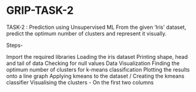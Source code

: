 # GRIP-TASK-2
TASK-2 : Prediction using Unsupervised ML From the given ‘Iris’ dataset, predict the optimum number of clusters and represent it visually.

Steps-

Import the required libraries
Loading the iris dataset
Printing shape, head and tail of data
Checking for null values
Data Visualization
Finding the optimum number of clusters for k-means classification
Plotting the results onto a line graph
Applying kmeans to the dataset / Creating the kmeans classifier
Visualising the clusters - On the first two columns
